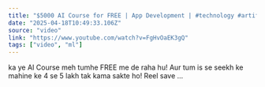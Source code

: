```yaml
---
title: "$5000 AI Course for FREE | App Development | #technology #artificialintelligence #education #AI"
date: "2025-04-18T10:49:33.106Z"
source: "video"
link: "https://www.youtube.com/watch?v=FgHvOaEK3gQ"
tags: ["video", "ml"]
---
```


ka ye AI Course meh tumhe FREE me de raha hu! Aur tum is se seekh ke mahine ke 4 se 5 lakh tak kama sakte ho! Reel save ...
